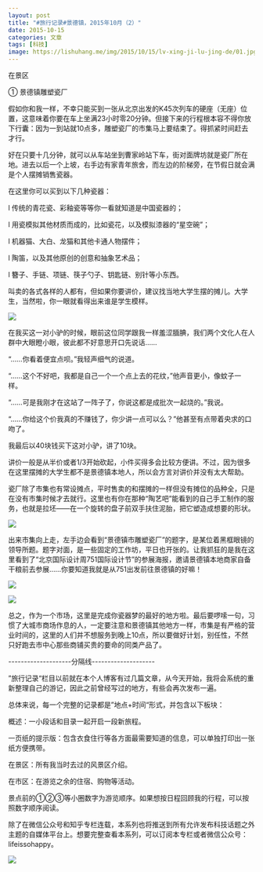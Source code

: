 ```yaml
---
layout: post
title: "#旅行记录#景德镇，2015年10月（2）"
date: 2015-10-15
categories: 文章
tags: [科技]
image: https://lishuhang.me/img/2015/10/15/lv-xing-ji-lu-jing-de/01.jpg
---
```


在景区

① 景德镇雕塑瓷厂

假如你和我一样，不幸只能买到一张从北京出发的K45次列车的硬座（无座）位置，这意味着你要在车上坐满23小时零20分钟。但接下来的行程根本容不得你放下行囊：因为一到站就10点多，雕塑瓷厂的市集马上要结束了。得抓紧时间赶去才行。

好在只要十几分钟，就可以从车站坐到曹家岭站下车，街对面牌坊就是瓷厂所在地。进去以后一个上坡，右手边有家青年旅舍，而左边的阶梯旁，在节假日就会满是个人摆摊销售瓷器。

在这里你可以买到以下几种瓷器：

l 传统的青花瓷、彩釉瓷等等你一看就知道是中国瓷器的；

l 用瓷模拟其他材质而成的，比如瓷花，以及模拟漆器的“星空碗”；

l 机器猫、大白、龙猫和其他卡通人物摆件；

l 陶笛，以及其他原创的创意和抽象艺术品；

l 簪子、手链、项链、筷子勺子、钥匙链、别针等小东西。

叫卖的各式各样的人都有，但如果你要讲价，建议找当地大学生摆的摊儿。大学生，当然啦，你一眼就看得出来谁是学生模样。

![](http://mmbiz.qpic.cn/mmbiz/AdRKyBVLoHLONVHN1GMqYOVgtPdMDfciclDnsVbYSL8iclM4TSHx8XEbibRX6JEicvicGBs75x7KMD3VLwsiadcNUMDw/0?wx_fmt=jpeg)

在我买这一对小驴的时候，眼前这位同学跟我一样羞涩腼腆，我们两个文化人在人群中大眼瞪小眼，彼此都不好意思开口先说话……

“……你看着便宜点呗。”我轻声细气的说道。

“……这个不好吧，我都是自己一个一个点上去的花纹，”他声音更小，像蚊子一样。

“……可是我刚才在这站了一阵子了，你说这都是成批次一起烧的。”我说。

“……你给这个价我真的不赚钱了，你少讲一点可以么？”他甚至有点带着央求的口吻了。

我最后以40块钱买下这对小驴，讲了10块。

讲价一般是从半价或者1/3开始砍起，小件买得多会比较方便讲。不过，因为很多在这里摆摊的大学生都不是景德镇本地人，所以会方言对讲价并没有太大帮助。

瓷厂除了市集也有常设摊点，平时售卖的和摆摊的一样但没有摊位的品种全，只是在没有市集时候才去就行。这里也有你在那种“陶艺吧”能看到的自己手工制作的服务，也就是拉坯——在一个旋转的盘子前双手扶住泥胎，把它塑造成想要的形状。

![](https://lishuhang.me/img/2015/10/15/lv-xing-ji-lu-jing-de/01.jpg)

出来市集向上走，左手边会看到“景德镇市雕塑瓷厂”的题字，是某位着黑框眼镜的领导所题。题字对面，是一些固定的工作坊，平日也开张的。让我抓狂的是我在这里看到了“北京国际设计周751国际设计节”的参展海报，邀请景德镇本地商家自备干粮前去参展……你要知道我就是从751出发前往景德镇的好嘛！

![](https://lishuhang.me/img/2015/10/15/lv-xing-ji-lu-jing-de/02.jpg)

![](https://lishuhang.me/img/2015/10/15/lv-xing-ji-lu-jing-de/03.jpg)

总之，作为一个市场，这里是完成你瓷器梦的最好的地方啦。最后要啰嗦一句，习惯了大城市商场作息的人，一定要注意和景德镇其他地方一样，市集是有严格的营业时间的，这里的人们并不想服务到晚上10点，所以要做好计划，别任性，不然只好跑去市中心那些商铺买贵的要命的同类产品了。

--------------------分隔线--------------------

”旅行记录“栏目以前就在本个人博客有过几篇文章，从今天开始，我将会系统的重新整理自己的游记，因此之前曾经写过的地方，有些会再次发布一遍。

总体来说，每一个完整的记录都是”地点+时间“形式，并包含以下板块：

概述：一小段话和目录一起开启一段新旅程。

一页纸的提示版：包含衣食住行等各方面最需要知道的信息，可以单独打印出一张纸方便携带。

在景区：所有我当时去过的风景区介绍。

在市区：在游览之余的住宿、购物等活动。

景点前的①②③等小圈数字为游览顺序。如果想按日程回顾我的行程，可以按照数字顺序阅读。

除了在微信公众号和知乎专栏连载，本系列也将推送到所有允许发布科技话题之外主题的自媒体平台上。想要完整查看本系列，可以订阅本专栏或者微信公众号：lifeissohappy。

![](https://lishuhang.me/img/2015/10/15/lv-xing-ji-lu-jing-de/04.gif)